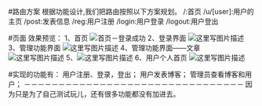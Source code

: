 #路由方案
根据功能设计,我们把路由按照以下方案规划。 
/:首页
/u/[user]:用户的主页
/post:发表信息
/reg:用户注册
/login:用户登录
/logout:用户登出

#页面
效果预览：
1、首页
![首页－登录成功](http://img.blog.csdn.net/20170208103309432?watermark/2/text/aHR0cDovL2Jsb2cuY3Nkbi5uZXQvc2luYXRfMjUxMjcwNDc=/font/5a6L5L2T/fontsize/400/fill/I0JBQkFCMA==/dissolve/70/gravity/SouthEast)
2、登录界面
![这里写图片描述](http://img.blog.csdn.net/20170208103520995?watermark/2/text/aHR0cDovL2Jsb2cuY3Nkbi5uZXQvc2luYXRfMjUxMjcwNDc=/font/5a6L5L2T/fontsize/400/fill/I0JBQkFCMA==/dissolve/70/gravity/SouthEast)
3、管理功能界面
![这里写图片描述](http://img.blog.csdn.net/20170208103607864?watermark/2/text/aHR0cDovL2Jsb2cuY3Nkbi5uZXQvc2luYXRfMjUxMjcwNDc=/font/5a6L5L2T/fontsize/400/fill/I0JBQkFCMA==/dissolve/70/gravity/SouthEast)
4、管理功能界面——文章
![这里写图片描述](http://img.blog.csdn.net/20170208103657715?watermark/2/text/aHR0cDovL2Jsb2cuY3Nkbi5uZXQvc2luYXRfMjUxMjcwNDc=/font/5a6L5L2T/fontsize/400/fill/I0JBQkFCMA==/dissolve/70/gravity/SouthEast)
5、![这里写图片描述](http://img.blog.csdn.net/20170208103737622?watermark/2/text/aHR0cDovL2Jsb2cuY3Nkbi5uZXQvc2luYXRfMjUxMjcwNDc=/font/5a6L5L2T/fontsize/400/fill/I0JBQkFCMA==/dissolve/70/gravity/SouthEast)
6、用户个人首页
![这里写图片描述](http://img.blog.csdn.net/20170208105132948?watermark/2/text/aHR0cDovL2Jsb2cuY3Nkbi5uZXQvc2luYXRfMjUxMjcwNDc=/font/5a6L5L2T/fontsize/400/fill/I0JBQkFCMA==/dissolve/70/gravity/SouthEast)

#实现的功能有：
 用户注册、登录，登出；
 用户发表博客；
 管理员查看博客和用户；
 －－－－－－－－－－－－－－－－－－－－－－－－－－－－－－－－
 因为只是为了自己测试玩儿，还有很多功能都没有加进去。
